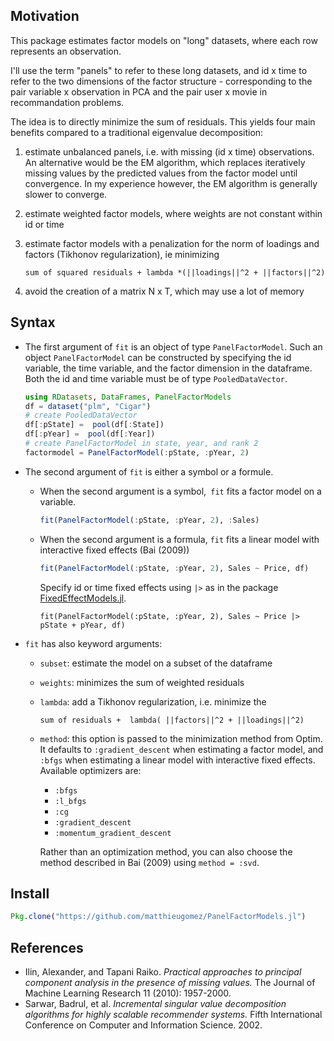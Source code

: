
## Motivation
This package estimates factor models on "long" datasets, where each row represents an observation. 

I'll use the term "panels" to refer to these long datasets, and id x time to refer to the two dimensions of the factor structure - corresponding to the pair variable x observation in PCA and the pair user x movie in recommandation problems.



The idea is to directly minimize the sum of residuals. This yields four main benefits compared to a traditional eigenvalue decomposition:

1. estimate unbalanced panels, i.e. with missing (id x time) observations. 
	An alternative would be the EM algorithm, which replaces iteratively missing values by the predicted values from the factor model until convergence. In my experience however, the EM algorithm is generally slower to converge.


2. estimate weighted factor models, where weights are not constant within id or time

3. estimate factor models with a penalization for the norm of loadings and factors (Tikhonov regularization), ie minimizing 

   ```
   sum of squared residuals + lambda *(||loadings||^2 + ||factors||^2)
   ```

4. avoid the creation of a matrix N x T, which may use a lot of memory




## Syntax
- The first argument of `fit` is an object of type `PanelFactorModel`. Such an object `PanelFactorModel` can be constructed by specifying the id variable, the time variable, and the factor dimension in the dataframe. Both the id and time variable must be of type `PooledDataVector`.

	```julia
	using RDatasets, DataFrames, PanelFactorModels
	df = dataset("plm", "Cigar")
	# create PooledDataVector
	df[:pState] =  pool(df[:State])
	df[:pYear] =  pool(df[:Year])
	# create PanelFactorModel in state, year, and rank 2
	factormodel = PanelFactorModel(:pState, :pYear, 2)
	```

- The second argument of `fit` is either a symbol or a formule.
	- When the second argument is a symbol,` fit` fits a factor model on a variable. 

		```julia
		fit(PanelFactorModel(:pState, :pYear, 2), :Sales)
		```

	- When the second argument is a formula, `fit` fits a linear model with interactive fixed effects (Bai (2009))
	

		```julia
		fit(PanelFactorModel(:pState, :pYear, 2), Sales ~ Price, df)
		```
		Specify id or time fixed effects using `|>` as in the package [FixedEffectModels.jl](https://github.com/matthieugomez/FixedEffectModels.jl).

		```
		fit(PanelFactorModel(:pState, :pYear, 2), Sales ~ Price |> pState + pYear, df)
		```


- `fit` has also keyword arguments:
	- `subset`: estimate the model on a subset of the dataframe
	- `weights`: minimizes the sum of weighted residuals
	- `lambda`: add a Tikhonov regularization, i.e. minimize the 
		```
		sum of residuals +  lambda( ||factors||^2 + ||loadings||^2)
		```
	- `method`: this option is passed to the minimization method from Optim. It defaults to `:gradient_descent` when estimating a factor model, and `:bfgs` when estimating a linear model with interactive fixed effects.   Available optimizers are:

		- `:bfgs`
		- `:l_bfgs`
		- `:cg`
		- `:gradient_descent`
		- `:momentum_gradient_descent`
	

		Rather than an optimization method, you can also choose the method described in Bai (2009) using `method = :svd`.

## Install

```julia
Pkg.clone("https://github.com/matthieugomez/PanelFactorModels.jl")
```

## References
- Ilin, Alexander, and Tapani Raiko. *Practical approaches to principal component analysis in the presence of missing values.* The Journal of Machine Learning Research 11 (2010): 1957-2000.
-  Sarwar, Badrul, et al. *Incremental singular value decomposition algorithms for highly scalable recommender systems.* Fifth International Conference on Computer and Information Science. 2002.